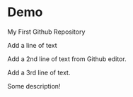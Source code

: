 # Demo 
My First Github Repository

Add a line of text 

Add a 2nd line of text from Github editor.

Add a 3rd line of text. 

Some description!
